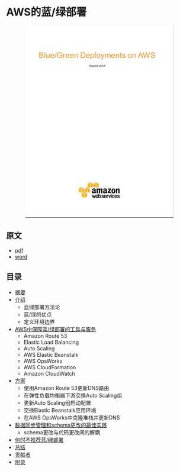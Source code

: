 # AWS的蓝/绿部署

<p align="center">
   <img width="400" src="images/cover.png">
</p>

## 原文
- [pdf](AWS_Blue_Green_Deployments.pdf)  
- [word](AWS_Blue_Green_Deployments.doc)

## 目录
- [摘要](abstract.md)
- [介绍](introduction.md)
  * 蓝绿部署方法论
  * 蓝/绿的优点
  * 定义环境边界
- [AWS中保障蓝/绿部署的工具与服务](AWS_tools_and_services_enabling_blue_green_deployments.md)
  * Amazon Route 53
  * Elastic Load Balancing
  * Auto Scaling
  * AWS Elastic Beanstalk
  * AWS OpsWorks
  * AWS CloudFormation
  * Amazon CloudWatch
- [方案](techniques.md)
  * 使用Amazon Route 53更新DNS路由
  * 在弹性负载均衡器下游交换Auto Scaling组
  * 更新Auto Scaling组启动配置
  * 交换Elastic Beanstalk应用环境
  * 在AWS OpsWorks中克隆堆栈并更新DNS
- [数据同步管理和schema更改的最佳实践](best_practices_for_managing_data_sync_and_schema_changes.md)
  * schema更改与代码更改间的解耦
- [何时不推荐蓝/绿部署](when_blue_green_are_not_recommended.md)
- [总结](conclusion.md)
- [贡献者](contributors.md)
- [附录](appendix.md)
